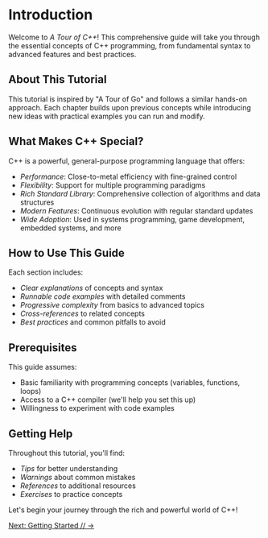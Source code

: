 # Introduction

Welcome to *A Tour of C++*! This comprehensive guide will take you through the essential concepts of C++ programming, from fundamental syntax to advanced features and best practices.

## About This Tutorial

This tutorial is inspired by "A Tour of Go" and follows a similar hands-on approach. Each chapter builds upon previous concepts while introducing new ideas with practical examples you can run and modify.

## What Makes C++ Special?

C++ is a powerful, general-purpose programming language that offers:

- *Performance*: Close-to-metal efficiency with fine-grained control
- *Flexibility*: Support for multiple programming paradigms
- *Rich Standard Library*: Comprehensive collection of algorithms and data structures  
- *Modern Features*: Continuous evolution with regular standard updates
- *Wide Adoption*: Used in systems programming, game development, embedded systems, and more

## How to Use This Guide

Each section includes:

- *Clear explanations* of concepts and syntax
- *Runnable code examples* with detailed comments
- *Progressive complexity* from basics to advanced topics
- *Cross-references* to related concepts
- *Best practices* and common pitfalls to avoid

## Prerequisites

This guide assumes:

- Basic familiarity with programming concepts (variables, functions, loops)
- Access to a C++ compiler (we'll help you set this up)
- Willingness to experiment with code examples

## Getting Help

Throughout this tutorial, you'll find:

- <i class="fa-solid fa-lightbulb"></i> *Tips* for better understanding
- <i class="fa-solid fa-triangle-exclamation"></i> *Warnings* about common mistakes  
- <i class="fa-solid fa-paperclip"></i> *References* to additional resources
- <i class="fa-solid fa-code"></i> *Exercises* to practice concepts

Let's begin your journey through the rich and powerful world of C++!

[Next: Getting Started // → ](getting-started/README.md)
